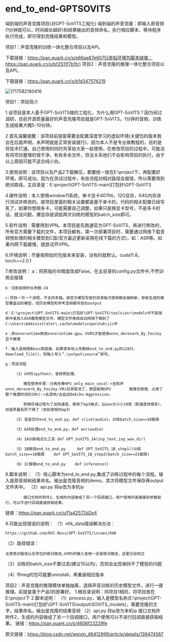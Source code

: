 # end_to_end-GPTSOVITS
端到端的声音克隆项目(对GPT-SoVITS工程化)
端到端的声音克隆：即输入原音频(1分钟就可以，时间越长越好)和结果输出的音频命名，执行相应脚本，等待程序执行完成，即可得到克隆结果和模型。

项目1：声音克隆的训练一体化整合项目以及API。

下载链接：https://pan.quark.cn/s/e66ae87e6075(虚拟环境包脚本链接：https://pan.quark.cn/s/bf2511f7b1fc)
项目2：声音克隆的推理一体化整合项目以及API。

下载链接：https://pan.quark.cn/s/b1d347574219


![1717582180416](https://github.com/jiangyixing/end_to_end-GPTSOVITS/assets/130124955/794e4a3e-ed12-4867-afc1-1e8441c924f1)

项目1：项目简介

1.该项目是本人基于GPT-SoVITS做的工程化，为什么用GPT-SoVITS？因为经过调研，目前开源质量最好的声音克隆项目就是GPT-SoVITS。1分钟的音频，训练生成结果大概5-10分钟。

2.首先温馨提醒：该项目前提是需要会配置深度学习的虚拟环境(关键包的版本我会在后面声明，未声明就是正常安装就行)，因为本人不是专业做教程的，目的是将技术打通，自己使用的同时共享给大家一起使用，在修改项目的过程中，可能没有将项目整理的很干净，有些多余文件，但没关系他们不会影响项目的执行，由于以上原因可能不适合纯小白。

3.使用说明：该项目以及产品2下载解压，都要统一放在E:\project下，再配置好环境，即可成功。因为在测试过程中，有些流程对相对路径会报错，所以需要用到绝对路径。主目录是：E:\project\GPT-SoVITS-main\打包好\GPT-SoVITS

4.硬件说明：本人使用window11系统，单卡显卡4070ti，12G显存，64G内存进行测试并修改的。故项目里面的相关设置都是基于单卡的，代码的相关配置已经写死了，如果你想用多卡，可能需要自己调整。如果只是换显卡型号，不是多卡的话，就没问题，爆显存就调低两次训练的模型的batch_size即可。

5.软件说明：需要用到VPN。本项目是先跑通官方GPT-SoVITS，再进行修改的，所有官方需要下载的文件，本项目都有。第一次部署项目时，需要通过网络下载音频预处理的相关模型到C盘(官方最近更新采用在线下载的方式)，如：ASR等。如果内网下载缓慢，就尝试开VPN。

6.环境说明：尽量按照给的包版本来安装，没有的就默认。cuda11.8，torch==2.0.1

7.修改说明：
    a：将原版的半精度改成False，在主目录的config.py文件中,不然训练会报错

    b：切割音频时长参数-24

    c:项目一次一个进程，不支持多路。故官方模型存放的目录每次使用都会被刷新，即新生成的模型覆盖旧的模型。但历史模型和参考音频都存放在output

    d：E:\project\GPT-SoVITS-main\打包好\GPT-SoVITS\tools\asr\models中不能按原作者放入ASR魔塔模型文件，模型文件换成自动网络下载到了C:\Users\Administrator\.cache\modelscope\hub\iic中

    e：原onnxruntime换成onnxruntime-gpu，UVR5才能使用onnx_dereverb_By_FoxJoy显卡推理

    f：输入音频限制oss库链接，如果想本地上传删掉end_to_end.py的128行，download_file()，将输入写入“.\output\source”即可。

    g：项目流程

        （1）UVR5(python)，音频预处理。

            模型使用步骤：分离伴奏HP5_only_main_vocal->去和声onnx_dereverb_By_FoxJoy-VR(后来取消了，原因是用GPU        推理也很慢，占用了整个推理时间的30%)->去混响/去延迟DeEcho-Aggressive。

            转换存储过程为了加快速度，使用了mp3格式，比wav大小小10倍（即速度快很多），但是质量有所下降了（目前使用的mp3）

        （2）语音切分end_to_end.py。def slice(audio)。训练batch_size==18极限

        （3）ASR处理end_to_end.py。def asr(audio)

        （4）1A训练格式化工具 def GPT_SoVITS_1A(inp_text,inp_wav_dir)

        （5）1B微调end_to_end.py     def GPT_SoVITS_1B_step1()训练batch_size==18极限    def GPT_SoVITS_1B_step2(batch_size==21极限)

        （6）1C推理end_to_end.py    def inference()    

8.脚本说明：
（1）核心脚本为end_to_end.py,集成了训练过程中的每个流程。输入是原音频和结果命名。输出是克隆音频的demo。其次将模型文件保存再output文件夹中。
（2）api.py
            将ip改为本机ip

            接口文档件附件1，生成的内容做成了另一个回调接口，用户使用时直接接到参数就行，可以不进行回调直接获取结果。
链接：https://pan.quark.cn/s/f1a42572d2e4

9.可能出现错误的说明：
（1）nltk_data错误解决办法：

    https://github.com/RVC-Boss/GPT-SoVITS/issues/848

（2）路径错误：

    注意绝对路径以及导包的绝对路径,UVR5的输入音频一定是绝对路径，这里已经改过

（3）训练的batch_size不要过高(建议15以内)，否则会出现保持不了模型的问题

（4）ffmeg的包可能要uninstall，再重装相应版本


项目2：声音克隆的推理模块单独抽离，选择声音训练的历史模型文件，进行一键推理。前提是基于产品1的部署好。
1.根目录说明：同项目1相同，将项目放在E:\project下
2.脚本说明：
（1）process.py，输入是模型名称(E:\project\GPT-SoVITS-main\打包好\GPT-SoVITS\output\SOVITS_models)，需要克隆的文字，结果命名。输出是克隆的结果音频
（2）api.py
    将ip改为本机ip
    接口文档件附件2，生成的内容做成了另一个回调接口，用户使用可以不进行回调直接获取结果。
链接：https://pan.quark.cn/s/4606f23229fe

                        
原文链接：https://blog.csdn.net/weixin_46412999/article/details/139474587
